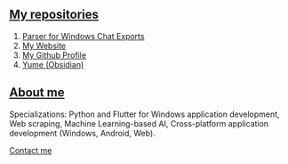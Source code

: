 ## <a href="https://raw.githubusercontent.com/Vineel180/Vineel180/refs/heads/main/AppData/Images/forAnimeFull_size60quality80.jpg">My repositories</a>
1. <a href="https://github.com/Vineel180/WhatsappChatExport_Parser">Parser for Windows Chat Exports</a>
2. <a href="https://github.com/Vineel180/Vineel180.github.io">My Website</a>
3. <a href="https://github.com/Vineel180/Vineel180">My Github Profile</a>
4. <a href="https://github.com/Vineel180/Yume">Yume (Obsidian)</a>

## <a href="https://raw.githubusercontent.com/Vineel180/Vineel180/refs/heads/main/AppData/Images/myProfilePictureFull.jpg">About me</a>
Specializations: Python and Flutter for Windows application development, Web scraping, Machine Learning-based AI, Cross-platform application development (Windows, Android, Web).

<a href="https://vineel180.github.io#contactMe">Contact me</a>
